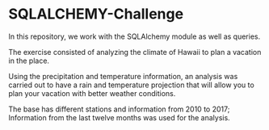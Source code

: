 # SQLALCHEMY-Challenge

In this repository, we work with the SQLAlchemy module as well as queries.

The exercise consisted of analyzing the climate of Hawaii to plan a vacation in the place.

Using the precipitation and temperature information, an analysis was carried out to have a rain and temperature projection that will allow you to plan your vacation with better weather conditions.

The base has different stations and information from 2010 to 2017; Information from the last twelve months was used for the analysis.
